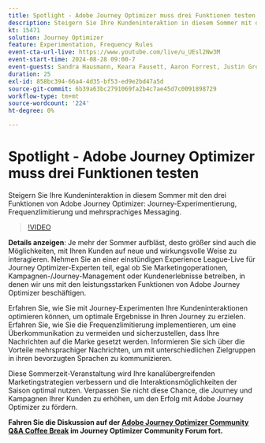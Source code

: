 ```yaml
---
title: Spotlight - Adobe Journey Optimizer muss drei Funktionen testen
description: Steigern Sie Ihre Kundeninteraktion in diesem Sommer mit den drei Funktionen von Adobe Journey Optimizer - Journey-Experimentierung, Frequenzlimitierung und mehrsprachiges Messaging
kt: 15471
solution: Journey Optimizer
feature: Experimentation, Frequency Rules
event-cta-url-live: https://www.youtube.com/live/u_UEsl2Nw3M
event-start-time: 2024-08-28 09:00-7
event-guests: Sandra Hausmann, Keara Fausett, Aaron Forrest, Justin Grover
duration: 25
exl-id: 858bc394-66a4-4d35-bf53-ed9e2bd47a5d
source-git-commit: 6b39a63bc2791069fa2b4c7ae45d7c0091898729
workflow-type: tm+mt
source-wordcount: '224'
ht-degree: 0%

---
```


# Spotlight - Adobe Journey Optimizer muss drei Funktionen testen

Steigern Sie Ihre Kundeninteraktion in diesem Sommer mit den drei Funktionen von Adobe Journey Optimizer: Journey-Experimentierung, Frequenzlimitierung und mehrsprachiges Messaging.

>[!VIDEO](https://video.tv.adobe.com/v/3433225/?learn=on)


**Details anzeigen**:
Je mehr der Sommer aufbläst, desto größer sind auch die Möglichkeiten, mit Ihren Kunden auf neue und wirkungsvolle Weise zu interagieren. Nehmen Sie an einer einstündigen Experience League-Live für Journey Optimizer-Experten teil, egal ob Sie Marketingoperationen, Kampagnen-/Journey-Management oder Kundenerlebnisse betreiben, in denen wir uns mit den leistungsstarken Funktionen von Adobe Journey Optimizer beschäftigen.

Erfahren Sie, wie Sie mit Journey-Experimenten Ihre Kundeninteraktionen optimieren können, um optimale Ergebnisse in Ihren Journey zu erzielen. Erfahren Sie, wie Sie die Frequenzlimitierung implementieren, um eine Überkommunikation zu vermeiden und sicherzustellen, dass Ihre Nachrichten auf die Marke gesetzt werden. Informieren Sie sich über die Vorteile mehrsprachiger Nachrichten, um mit unterschiedlichen Zielgruppen in ihren bevorzugten Sprachen zu kommunizieren.

Diese Sommerzeit-Veranstaltung wird Ihre kanalübergreifenden Marketingstrategien verbessern und die Interaktionsmöglichkeiten der Saison optimal nutzen. Verpassen Sie nicht diese Chance, die Journey und Kampagnen Ihrer Kunden zu erhöhen, um den Erfolg mit Adobe Journey Optimizer zu fördern.

**Fahren Sie die Diskussion auf der [Adobe Journey Optimizer Community Q&amp;A Coffee Break](https://experienceleaguecommunities.adobe.com/t5/journey-optimizer-discussions/experience-leagu[...]ugust-28th-8-30-am-pt-supercharge-your/td-p/697931) im Journey Optimizer Community Forum fort.**
